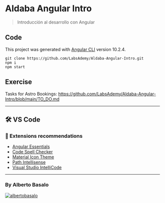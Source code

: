 # Aldaba Angular Intro

> Introducción al desarrollo con Angular

## Code

This project was generated with [Angular CLI](https://github.com/angular/angular-cli) version 10.2.4.

```
git clone https://github.com/LabsAdemy/Aldaba-Angular-Intro.git
npm i
npm start
```

## Exercise

Tasks for Astro Bookings: https://github.com/LabsAdemy/Aldaba-Angular-Intro/blob/main/TO_DO.md

---

## 🛠 VS Code

### 🧩 Extensions recommendations

- [Angular Essentials](https://marketplace.visualstudio.com/items?itemName=johnpapa.angular-essentials)
- [Code Spell Checker](https://marketplace.visualstudio.com/items?itemName=streetsidesoftware.code-spell-checker)
- [Material Icon Theme](https://marketplace.visualstudio.com/items?itemName=PKief.material-icon-theme)
- [Path Intellisense](https://marketplace.visualstudio.com/items?itemName=christian-kohler.path-intellisense)
- [Visual Studio IntelliCode](https://marketplace.visualstudio.com/items?itemName=VisualStudioExptTeam.vscodeintellicode)

---

<footer>
  <h3>By Alberto Basalo</h3>
  <p >
   <a href="https://twitter.com/albertobasalo" target="blank"><img src="https://img.shields.io/twitter/follow/albertobasalo?logo=twitter&style=for-the-badge" alt="albertobasalo" /></a>
  <!-- </p>
     <a href="https://github.com/albertobasalo" target="blank"><img src="https://img.shields.io/github/followers/albertobasalo?logo=github&label=profile albertobasalo&style=for-the-badge" alt="albertobasalo" /></a> -->
</footer>

